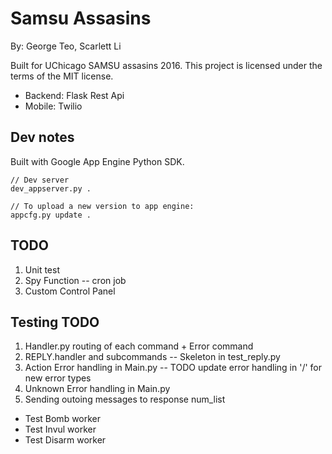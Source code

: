 # Samsu Assasins

By: George Teo, Scarlett Li

Built for UChicago SAMSU assasins 2016. 
This project is licensed under the terms of the MIT license.

- Backend: Flask Rest Api	
- Mobile: Twilio

## Dev notes

Built with Google App Engine Python SDK.

```
// Dev server
dev_appserver.py .

// To upload a new version to app engine:
appcfg.py update .
```

## TODO

1. Unit test
2. Spy Function -- cron job
3. Custom Control Panel

## Testing TODO

1. Handler.py routing of each command + Error command
3. REPLY.handler and subcommands -- Skeleton in test_reply.py
7. Action Error handling in Main.py -- TODO update error handling in '/' for new error types
8. Unknown Error handling in Main.py
9. Sending outoing messages to response num_list


- Test Bomb worker
- Test Invul worker
- Test Disarm worker



